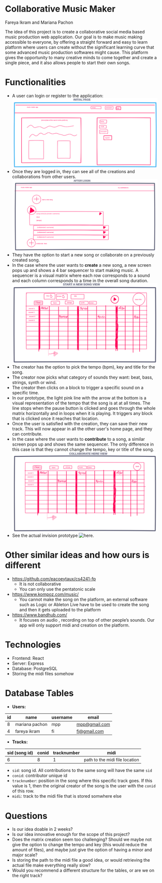 Collaborative Music Maker
===
Fareya Ikram and Mariana Pachon

The idea of this project is to create a collaborative social media based music production web application. Our goal is to make music making accessible to everyone, by offering a straight forward and easy to learn platform where users can create without the significant learning curve that some advanced music production softwares might cause. This platform gives the opportunity to many creative minds to come together and create a single piece, and it also allows people to start their own songs.

# Functionalities
- A user can login or register to the application:
![login](login.png)
- Once they are logged in, they can see all of the creations and collaborations from other users. 
![home](home.png)
- They have the option to start a new song or collaborate on a previously created song.
- In the case where the user wants to **create** a new song, a new screen pops up and shows a 4 bar sequencer to start making music. A sequencer is a visual matrix where each row corresponds to a sound and each column corresponds to a time in the overall song duration.
![creator](creator.png) 
- The creator has the option to pick the tempo (bpm), key and title for the song. 
- The creator now picks what category of sounds they want: beat, bass, strings, synth or wind.
- The creator then clicks on a block to trigger a specific sound on a specific time. 
- In our prototype, the light pink line with the arrow at the bottom is a visual representation of the tempo that the song is at at all times. The line stops when the pause button is clicked and goes through the whole matrix horizontally and in loops when it is playing. It triggers any block that is clicked once it reaches that location.
- Once the user is satisfied with the creation, they can save their new track. This will now appear in all the other user's home page, and they can contribute.
- In the case where the user wants to **contribute** to a song, a similar screen pops up and shows the same sequencer. The only difference in this case is that they cannot change the tempo, key or title of the song. 
![contributor](contributor.png)
- See the actual invision prototype ![here](https://projects.invisionapp.com/freehand/document/PixAJsoQF).

# Other similar ideas and how ours is different
- https://github.com/eacoeytaux/cs4241-fp
	- It is not collaborative
	- You can only use the pentatonic scale
- https://www.kompoz.com/music/
	- You cannot make the song on the platform, an external software such as Logic or Ableton Live have to be used to create the song and then it gets uploaded to the platform
- https://www.bandhub.com/
	- It focuses on audio , recording on top of other people’s sounds. Our app will only support midi and creation on the platform. 

# Technologies
- Frontend: React
- Server: Express
- Database: PostgreSQL
- Storing the midi files somehow

# Database Tables
- **Users:**

id | name | username      | email
------- | ---------------- | ---------- | ---------
8 	| mariana pachon | mpp | mpp@gmail.com
4	| fareya ikram	| fi | fi@gmail.com

- **Tracks:**

 sid (song id) | conid | tracknumber | midi 
------- | ---------------- | ---------- | ---------
 6 | 8 | 1 | path to the midi file location

 - `sid`: song id. All contributions to the same song will have the same `sid`
 - `conid`: contributor unique id
 - `tracknumber`: position in the song where this specific track goes. If this value is 1, then the original creator of the song is the user with the `conid` of this row.
 - `midi`: track to the midi file that is stored somwhere else

# Questions
- Is our idea doable in 2 weeks?
- Is our idea innovative enough for the scope of this project?
- Does the matrix creation seem too challenging? Should we maybe not give the option to change the tempo and key (this would reduce the amount of files), and maybe just give the option of having a minor and major scale?
- Is storing the path to the midi file a good idea, or would retrieving the actual file make everything really slow?
- Would you recommend a different structure for the tables, or are we on the right track?
